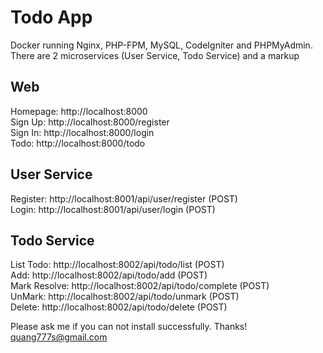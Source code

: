 # Todo App

Docker running Nginx, PHP-FPM, MySQL, CodeIgniter and PHPMyAdmin.  
There are 2 microservices (User Service, Todo Service) and a markup  

## Web

Homepage: http://localhost:8000  
Sign Up: http://localhost:8000/register  
Sign In: http://localhost:8000/login  
Todo: http://localhost:8000/todo  

## User Service

Register: http://localhost:8001/api/user/register (POST)  
Login: http://localhost:8001/api/user/login (POST)  

## Todo Service

List Todo: http://localhost:8002/api/todo/list (POST)  
Add: http://localhost:8002/api/todo/add (POST)  
Mark Resolve: http://localhost:8002/api/todo/complete (POST)  
UnMark: http://localhost:8002/api/todo/unmark (POST)  
Delete: http://localhost:8002/api/todo/delete (POST)  

Please ask me if you can not install successfully. Thanks!
quang777s@gmail.com 